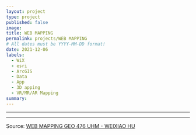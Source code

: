 ```yaml
---
layout: project
type: project
published: false
image: 
title: WEB MAPPING
permalink: projects/WEB MAPPING
# All dates must be YYYY-MM-DD format!
date: 2021-12-06
labels:
  - WiX
  - esri
  - ArcGIS
  - Data
  - App
  - 3D apping
  - VR/MR/AR Mapping
summary: 
---
```



<hr>


<hr>


Source: <a href="https://weixiaoh.wixsite.com/weixiao-geo476"><i class="large github icon "></i>WEB MAPPING GEO 476 UHM - WEIXIAO HU</a>
